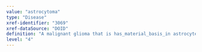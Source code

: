 ```yaml
---
value: "astrocytoma"
type: "Disease"
xref-identifier: "3069"
xref-dataSource: "DOID"
definition: "A malignant glioma that is has_material_basis_in astrocyte cells, a type of star-shaped glial cell, located in the brain and spinal cord."
level: "4"
---
```


